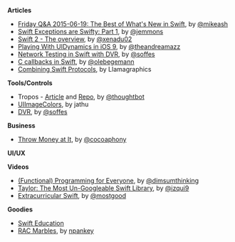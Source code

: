 **Articles**

* [Friday Q&A 2015-06-19: The Best of What's New in Swift](https://www.mikeash.com/pyblog/friday-qa-2015-06-19-the-best-of-whats-new-in-swift.html), by [@mikeash](https://twitter.com/mikeash)
* [Swift Exceptions are Swifty: Part 1](http://www.figure.ink/blog/2015/6/20/swift-exceptions-are-swifty-part-1), by [@jemmons](https://twitter.com/jemmons)
* [Swift 2 - The overview](http://www.russbishop.net/swift-2-0), by [@xenadu02](https://twitter.com/xenadu02)
* [Playing With UIDynamics in iOS 9](http://fancypixel.github.io/blog/2015/06/19/playing-with-uidynamics-in-ios-9/), by [@theandreamazz](https://twitter.com/theandreamazz)
* [Network Testing in Swift with DVR](http://blog.soff.es/network-testing-in-swift-with-dvr/), by [@soffes](https://twitter.com/soffes)
* [C callbacks in Swift](http://oleb.net/blog/2015/06/c-callbacks-in-swift/), by [@olebegemann](https://twitter.com/olebegemann)
* [Combining Swift Protocols](http://www.llamagraphics.com/content/combining-swift-protocols), by Llamagraphics


**Tools/Controls**

* Tropos - [Article](https://robots.thoughtbot.com/open-sourcing-tropos) and [Repo](https://github.com/thoughtbot/Tropos), by [@thoughtbot](https://twitter.com/thoughtbot)
* [UIImageColors](https://github.com/jathu/UIImageColors), by jathu
* [DVR](https://github.com/venmo/DVR), by [@soffes](https://twitter.com/soffes)

**Business**

* [Throw Money at It](http://robnapier.net/throw-money), by [@cocoaphony](https://twitter.com/cocoaphony)

**UI/UX**

**Videos**

* [(Functional) Programming for Everyone](https://realm.io/news/swift-summit-daniel-steinberg-functional-programming-for-everyone/), by [@dimsumthinking](https://twitter.com/dimsumthinking)
* [Taylor: The Most Un-Googleable Swift Library](https://realm.io/news/swift-summit-jorge-izquierdo-taylor-http-server-library/), by [@izqui9](https://twitter.com/izqui9)
* [Extracurricular Swift](https://realm.io/news/swift-summit-sally-shepard-extracurricular-swift-programming-education/), by [@mostgood](https://twitter.com/mostgood)

**Goodies**

* [Swift Education](http://swifteducation.github.io/)
* [RAC Marbles](http://neilpa.me/rac-marbles/), by [npankey](https://twitter.com/npankey)

